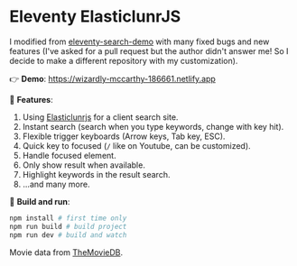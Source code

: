 # Eleventy ElasticlunrJS

I modified from [eleventy-search-demo](https://github.com/duncanmcdougall/eleventy-search-demo) with many fixed bugs and new features (I've asked for a pull request but the author didn't answer me! So I decide to make a different repository with my customization).

👉 **Demo**: <https://wizardly-mccarthy-186661.netlify.app>

📌 **Features**:

1. Using [Elasticlunrjs](http://elasticlunr.com/) for a client search site.
2. Instant search (search when you type keywords, change with key hit).
3. Flexible trigger keyboards (Arrow keys, Tab key, ESC).
4. Quick key to focused (`/` like on Youtube, can be customized).
5. Handle focused element.
6. Only show result when available.
7. Highlight keywords in the result search.
8. ...and many more.

🚀 **Build and run**:

``` bash
npm install # first time only
npm run build # build project
npm run dev # build and watch
```

Movie data from [TheMovieDB](https://developers.themoviedb.org/3/).
